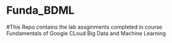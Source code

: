 # Funda_BDML
#This Repo contains the lab assginments completed in course Fundamentals of Google CLoud Big Data and Machine Learning 
